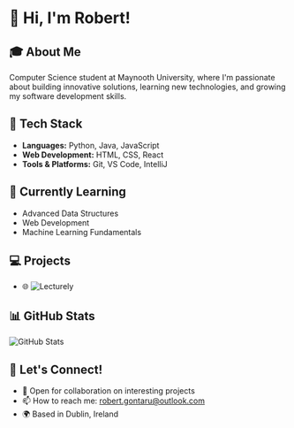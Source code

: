 # 👋 Hi, I'm Robert!

## 🎓 About Me
Computer Science student at Maynooth University, where I'm passionate about building innovative solutions, learning new technologies, and growing my software development skills.


## 🚀 Tech Stack
- **Languages:** Python, Java, JavaScript
- **Web Development:** HTML, CSS, React
- **Tools & Platforms:** Git, VS Code, IntelliJ

## 🌱 Currently Learning
- Advanced Data Structures
- Web Development
- Machine Learning Fundamentals

## 💻 Projects
- 🌐 ![Lecturely](https://github.com/robi2711/NUIM-Advanced-Competition-Lecturely)

## 📊 GitHub Stats
![GitHub Stats](https://github-readme-stats.vercel.app/api?username=robi2711&show_icons=true&theme=dark)

## 🤝 Let's Connect!
- 💼 Open for collaboration on interesting projects
- 📫 How to reach me: robert.gontaru@outlook.com
- 🌍 Based in Dublin, Ireland



<!--
**robi2711/robi2711** is a ✨ _special_ ✨ repository because its `README.md` (this file) appears on your GitHub profile.

Here are some ideas to get you started:

- 🔭 I’m currently working on ...
- 🌱 I’m currently learning ...
- 👯 I’m looking to collaborate on ...
- 🤔 I’m looking for help with ...
- 💬 Ask me about ...
- 📫 How to reach me: ...
- 😄 Pronouns: ...
- ⚡ Fun fact: ...
-->
